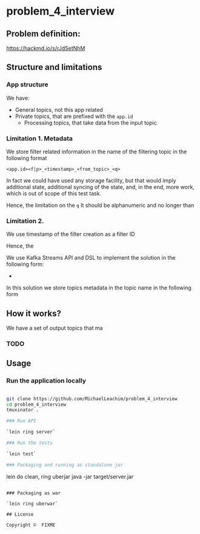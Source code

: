 # problem_4_interview

## Problem definition:

https://hackmd.io/s/rJdSetNhM

## Structure and limitations 

### App structure

We have:

* General topics, not this app related
* Private topics, that are prefixed with the `app.id`
  * Processing topics, that take data from the input topic

### Limitation 1. Metadata

We store filter related information in the name 
of the filtering topic in the following format

`<app.id><f|p>_<timestamp>_<from_topic>_<q>`

In fact we could have used any storage facility, 
but that would imply additional state, additional
syncing of the state, and, in the end, more work, 
which is out of scope of this test task. 

Hence, the limitation on the `q`
It should be alphanumeric and no longer than 


### Limitation 2. 

We use timestamp of the filter creation as a filter ID


Hence, the 




We use Kafka Streams API and DSL to 
implement the solution in the following form: 

* 


In this solution we store topics metadata in the 
topic name in the following form

## How it works?

We have a set of output topics that ma


### TODO
  
## Usage

### Run the application locally

```bash

git clone https://github.com/MichaelLeachim/problem_4_interview
cd problem_4_interview
tmuxinator . 

### Run API

`lein ring server`

### Run the tests

`lein test`

### Packaging and running as standalone jar

```
lein do clean, ring uberjar
java -jar target/server.jar
```

### Packaging as war

`lein ring uberwar`

## License

Copyright ©  FIXME
